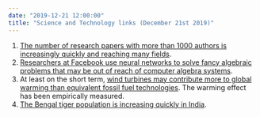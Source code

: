 ```yaml
---
date: "2019-12-21 12:00:00"
title: "Science and Technology links (December 21st 2019)"
---
```




1. [The number of research papers with more than 1000 authors is increasingly quickly and reaching many fields](https://www.nature.com/articles/d41586-019-03862-0).
1. [Researchers at Facebook use neural networks to solve fancy algebraic problems that may be out of reach of computer algebra systems](https://www.technologyreview.com/s/614929/facebook-has-a-neural-network-that-can-do-advanced-math/).
1. At least on the short term, [wind turbines may contribute more to global warming than equivalent fossil fuel technologies](https://www.cell.com/joule/fulltext/S2542-4351(18)30446-X). The warming effect has been empirically measured.
1. [The Bengal tiger population is increasing quickly in India](https://www.theguardian.com/world/2019/jul/29/india-wild-tiger-population-rises-conservation).


